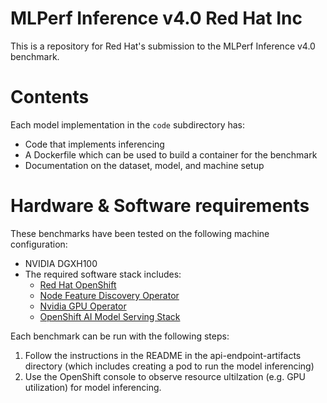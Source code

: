 # MLPerf Inference v4.0 Red Hat Inc


This is a repository for Red Hat's submission to the MLPerf Inference v4.0 benchmark.  

# Contents

Each model implementation in the `code` subdirectory has:
 
* Code that implements inferencing  
* A Dockerfile which can be used to build a container for the benchmark
* Documentation on the dataset, model, and machine setup

# Hardware & Software requirements

These benchmarks have been tested on the following machine configuration:

* NVIDIA DGXH100 
* The required software stack includes:
    - [Red Hat OpenShift](https://access.redhat.com/documentation/en-us/openshift_container_platform/4.14/html/installing/index)
    - [Node Feature Discovery Operator](https://docs.nvidia.com/launchpad/infrastructure/openshift-it/latest/openshift-it-step-01.html)
    - [Nvidia GPU Operator](https://docs.nvidia.com/launchpad/infrastructure/openshift-it/latest/openshift-it-step-03.html)
    - [OpenShift AI Model Serving Stack](https://access.redhat.com/documentation/en-us/red_hat_openshift_ai_self-managed/2.5/html/working_on_data_science_projects/serving-large-language-models_serving-large-language-models)

Each benchmark can be run with the following steps:

1. Follow the instructions in the README in the api-endpoint-artifacts directory (which includes creating a pod to run the model inferencing)
2. Use the OpenShift console to observe resource ultilzation (e.g. GPU utilization) for model inferencing.
